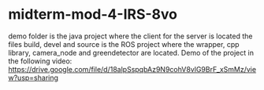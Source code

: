 # midterm-mod-4-IRS-8vo
demo folder is the java project where the client for the server is located
the files build, devel and source is the ROS project where the wrapper, cpp library, camera_node and greendetector are located.
Demo of the project in the following video: https://drive.google.com/file/d/18alpSspqbAz9N9cohV8vlG9BrF_xSmMz/view?usp=sharing 
